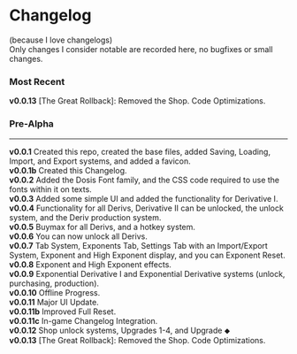 # Changelog
(because I love changelogs) <br>
Only changes I consider notable are recorded here, no bugfixes or small changes.
### Most Recent
**v0.0.13** [The Great Rollback]: Removed the Shop. Code Optimizations. <br>
### Pre-Alpha
***
**v0.0.1** Created this repo, created the base files, added Saving, Loading, Import, and Export systems, and added a favicon. <br>
**v0.0.1b** Created this Changelog. <br>
**v0.0.2** Added the Dosis Font family, and the CSS code required to use the fonts within it on texts. <br>
**v0.0.3** Added some simple UI and added the functionality for Derivative I. <br>
**v0.0.4** Functionality for all Derivs, Derivative II can be unlocked, the unlock system, and the Deriv production system. <br>
**v0.0.5** Buymax for all Derivs, and a hotkey system. <br>
**v0.0.6** You can now unlock all Derivs. <br>
**v0.0.7** Tab System, Exponents Tab, Settings Tab with an Import/Export System, Exponent and High Exponent display, and you can Exponent Reset. <br>
**v0.0.8** Exponent and High Exponent effects. <br>
**v0.0.9** Exponential Derivative I and Exponential Derivative systems (unlock, purchasing, production). <br>
**v0.0.10** Offline Progress. <br>
**v0.0.11** Major UI Update. <br>
**v0.0.11b** Improved Full Reset. <br>
**v0.0.11c** In-game Changelog Integration. <br>
**v0.0.12** Shop unlock systems, Upgrades 1-4, and Upgrade ⬥ <br>
**v0.0.13** [The Great Rollback]: Removed the Shop. Code Optimizations.<br>